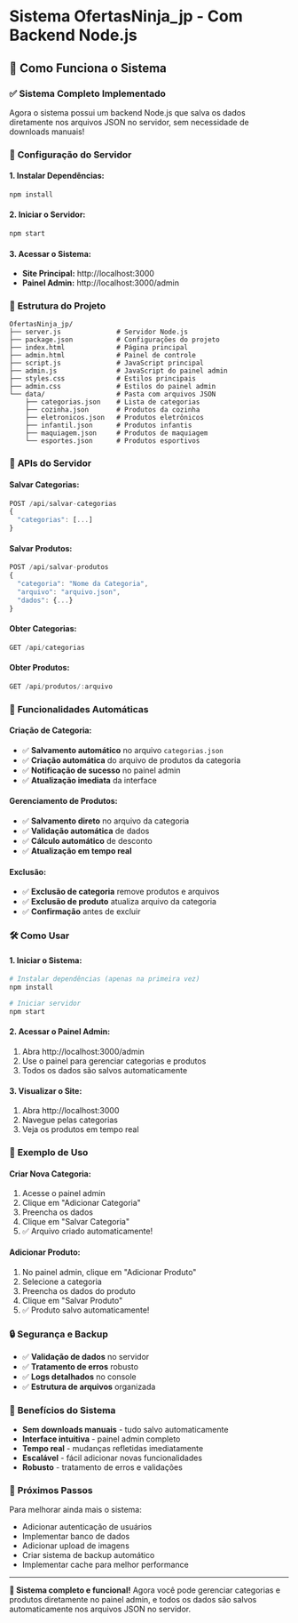 # Sistema OfertasNinja_jp - Com Backend Node.js

## 🚀 Como Funciona o Sistema

### ✅ **Sistema Completo Implementado**

Agora o sistema possui um backend Node.js que salva os dados diretamente nos arquivos JSON no servidor, sem necessidade de downloads manuais!

### 🔧 **Configuração do Servidor**

#### **1. Instalar Dependências:**
```bash
npm install
```

#### **2. Iniciar o Servidor:**
```bash
npm start
```

#### **3. Acessar o Sistema:**
- **Site Principal:** http://localhost:3000
- **Painel Admin:** http://localhost:3000/admin

### 📁 **Estrutura do Projeto**

```
OfertasNinja_jp/
├── server.js              # Servidor Node.js
├── package.json           # Configurações do projeto
├── index.html             # Página principal
├── admin.html             # Painel de controle
├── script.js              # JavaScript principal
├── admin.js               # JavaScript do painel admin
├── styles.css             # Estilos principais
├── admin.css              # Estilos do painel admin
└── data/                  # Pasta com arquivos JSON
    ├── categorias.json    # Lista de categorias
    ├── cozinha.json       # Produtos da cozinha
    ├── eletronicos.json   # Produtos eletrônicos
    ├── infantil.json      # Produtos infantis
    ├── maquiagem.json     # Produtos de maquiagem
    └── esportes.json      # Produtos esportivos
```

### 🔄 **APIs do Servidor**

#### **Salvar Categorias:**
```javascript
POST /api/salvar-categorias
{
  "categorias": [...]
}
```

#### **Salvar Produtos:**
```javascript
POST /api/salvar-produtos
{
  "categoria": "Nome da Categoria",
  "arquivo": "arquivo.json",
  "dados": {...}
}
```

#### **Obter Categorias:**
```javascript
GET /api/categorias
```

#### **Obter Produtos:**
```javascript
GET /api/produtos/:arquivo
```

### 🎯 **Funcionalidades Automáticas**

#### **Criação de Categoria:**
- ✅ **Salvamento automático** no arquivo `categorias.json`
- ✅ **Criação automática** do arquivo de produtos da categoria
- ✅ **Notificação de sucesso** no painel admin
- ✅ **Atualização imediata** da interface

#### **Gerenciamento de Produtos:**
- ✅ **Salvamento direto** no arquivo da categoria
- ✅ **Validação automática** de dados
- ✅ **Cálculo automático** de desconto
- ✅ **Atualização em tempo real**

#### **Exclusão:**
- ✅ **Exclusão de categoria** remove produtos e arquivos
- ✅ **Exclusão de produto** atualiza arquivo da categoria
- ✅ **Confirmação** antes de excluir

### 🛠️ **Como Usar**

#### **1. Iniciar o Sistema:**
```bash
# Instalar dependências (apenas na primeira vez)
npm install

# Iniciar servidor
npm start
```

#### **2. Acessar o Painel Admin:**
1. Abra http://localhost:3000/admin
2. Use o painel para gerenciar categorias e produtos
3. Todos os dados são salvos automaticamente

#### **3. Visualizar o Site:**
1. Abra http://localhost:3000
2. Navegue pelas categorias
3. Veja os produtos em tempo real

### 📝 **Exemplo de Uso**

#### **Criar Nova Categoria:**
1. Acesse o painel admin
2. Clique em "Adicionar Categoria"
3. Preencha os dados
4. Clique em "Salvar Categoria"
5. ✅ Arquivo criado automaticamente!

#### **Adicionar Produto:**
1. No painel admin, clique em "Adicionar Produto"
2. Selecione a categoria
3. Preencha os dados do produto
4. Clique em "Salvar Produto"
5. ✅ Produto salvo automaticamente!

### 🔒 **Segurança e Backup**

- ✅ **Validação de dados** no servidor
- ✅ **Tratamento de erros** robusto
- ✅ **Logs detalhados** no console
- ✅ **Estrutura de arquivos** organizada

### 🎉 **Benefícios do Sistema**

- **Sem downloads manuais** - tudo salvo automaticamente
- **Interface intuitiva** - painel admin completo
- **Tempo real** - mudanças refletidas imediatamente
- **Escalável** - fácil adicionar novas funcionalidades
- **Robusto** - tratamento de erros e validações

### 🚀 **Próximos Passos**

Para melhorar ainda mais o sistema:
- Adicionar autenticação de usuários
- Implementar banco de dados
- Adicionar upload de imagens
- Criar sistema de backup automático
- Implementar cache para melhor performance

---

**🎯 Sistema completo e funcional!** Agora você pode gerenciar categorias e produtos diretamente no painel admin, e todos os dados são salvos automaticamente nos arquivos JSON no servidor. 